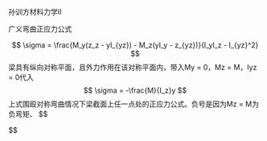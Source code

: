 

孙训方材料力学II

广义弯曲正应力公式


$$
\sigma = \frac{M_y(z_z - yI_{yz}) - M_z(yI_y - z_{yz})}{I_yI_z - I_{yz}^2}
$$
梁具有纵向对称平面，且外力作用在该对称平面内，带入My = 0，Mz = M，Iyz = 0代入
$$
\sigma = -\frac{M}{I_z}y
$$
上式围殴对称弯曲情况下梁截面上任一点处的正应力公式。负号是因为Mz = M为负弯矩、
$$

$$

